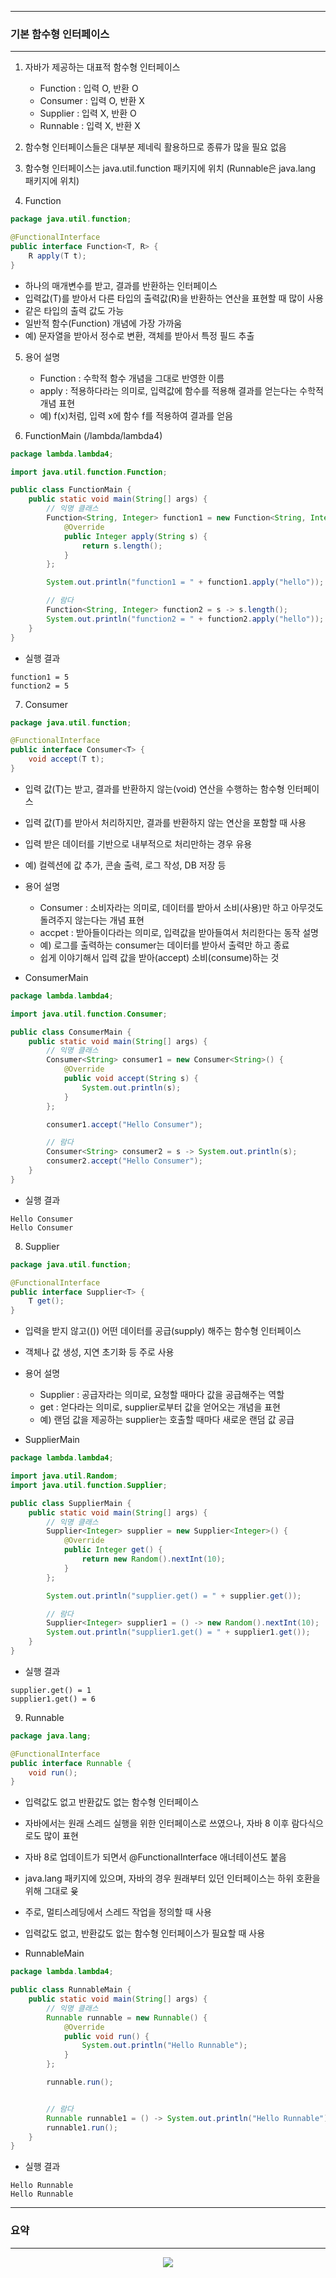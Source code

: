 -----
### 기본 함수형 인터페이스
-----
1. 자바가 제공하는 대표적 함수형 인터페이스
   - Function : 입력 O, 반환 O
   - Consumer : 입력 O, 반환 X
   - Supplier : 입력 X, 반환 O
   - Runnable : 입력 X, 반환 X

2. 함수형 인터페이스들은 대부분 제네릭 활용하므로 종류가 많을 필요 없음
3. 함수형 인터페이스는 java.util.function 패키지에 위치 (Runnable은 java.lang 패키지에 위치)
4. Function
```java
package java.util.function;

@FunctionalInterface
public interface Function<T, R> {
    R apply(T t);
}
```
  - 하나의 매개변수를 받고, 결과를 반환하는 인터페이스
  - 입력값(T)를 받아서 다른 타입의 출력값(R)을 반환하는 연산을 표현할 때 많이 사용
  - 같은 타입의 출력 값도 가능
  - 일반적 함수(Function) 개념에 가장 가까움
  - 예) 문자열을 받아서 정수로 변환, 객체를 받아서 특정 필드 추출

5. 용어 설명
   - Function : 수학적 함수 개념을 그대로 반영한 이름
   - apply : 적용하다라는 의미로, 입력값에 함수를 적용해 결과를 얻는다는 수학적 개념 표현
   - 예) f(x)처럼, 입력 x에 함수 f를 적용하여 결과를 얻음
  
6. FunctionMain (/lambda/lambda4)
```java
package lambda.lambda4;

import java.util.function.Function;

public class FunctionMain {
    public static void main(String[] args) {
        // 익명 클래스
        Function<String, Integer> function1 = new Function<String, Integer>() {
            @Override
            public Integer apply(String s) {
                return s.length();
            }
        };

        System.out.println("function1 = " + function1.apply("hello"));

        // 람다
        Function<String, Integer> function2 = s -> s.length();
        System.out.println("function2 = " + function2.apply("hello"));
    }
}
```
  - 실행 결과
```
function1 = 5
function2 = 5
```

7. Consumer
```java
package java.util.function;

@FunctionalInterface
public interface Consumer<T> {
    void accept(T t);
}
```
  - 입력 값(T)는 받고, 결과를 반환하지 않는(void) 연산을 수행하는 함수형 인터페이스
  - 입력 값(T)를 받아서 처리하지만, 결과를 반환하지 않는 연산을 포함할 때 사용
  - 입력 받은 데이터를 기반으로 내부적으로 처리만하는 경우 유용
  - 예) 컬렉션에 값 추가, 콘솔 출력, 로그 작성, DB 저장 등

  - 용어 설명
    + Consumer : 소비자라는 의미로, 데이터를 받아서 소비(사용)만 하고 아무것도 돌려주지 않는다는 개념 표현
    + accpet : 받아들이다라는 의미로, 입력값을 받아들여서 처리한다는 동작 설명
    + 예) 로그를 출력하는 consumer는 데이터를 받아서 출력만 하고 종료
    + 쉽게 이야기해서 입력 값을 받아(accept) 소비(consume)하는 것

  - ConsumerMain
```java
package lambda.lambda4;

import java.util.function.Consumer;

public class ConsumerMain {
    public static void main(String[] args) {
        // 익명 클래스
        Consumer<String> consumer1 = new Consumer<String>() {
            @Override
            public void accept(String s) {
                System.out.println(s);
            }
        };

        consumer1.accept("Hello Consumer");

        // 람다
        Consumer<String> consumer2 = s -> System.out.println(s);
        consumer2.accept("Hello Consumer");
    }
}
```
  - 실행 결과
```
Hello Consumer
Hello Consumer
```

8. Supplier
```java
package java.util.function;

@FunctionalInterface
public interface Supplier<T> {
    T get();
}
```
  - 입력을 받지 않고(()) 어떤 데이터를 공급(supply) 해주는 함수형 인터페이스
  - 객체나 값 생성, 지연 초기화 등 주로 사용

  - 용어 설명
    + Supplier : 공급자라는 의미로, 요청할 때마다 값을 공급해주는 역할
    + get : 얻다라는 의미로, supplier로부터 값을 얻어오는 개념을 표현
    + 예) 랜덤 값을 제공하는 supplier는 호출할 때마다 새로운 랜덤 값 공급
   
  - SupplierMain
```java
package lambda.lambda4;

import java.util.Random;
import java.util.function.Supplier;

public class SupplierMain {
    public static void main(String[] args) {
        // 익명 클래스
        Supplier<Integer> supplier = new Supplier<Integer>() {
            @Override
            public Integer get() {
                return new Random().nextInt(10);
            }
        };

        System.out.println("supplier.get() = " + supplier.get());

        // 람다
        Supplier<Integer> supplier1 = () -> new Random().nextInt(10);
        System.out.println("supplier1.get() = " + supplier1.get());
    }
}
```
  - 실행 결과
```
supplier.get() = 1
supplier1.get() = 6
```

9. Runnable
```java
package java.lang;

@FunctionalInterface
public interface Runnable {
    void run();
}
```
  - 입력값도 없고 반환값도 없는 함수형 인터페이스
  - 자바에서는 원래 스레드 실행을 위한 인터페이스로 쓰였으나, 자바 8 이후 람다식으로도 많이 표현
  - 자바 8로 업데이트가 되면서 @FunctionalInterface 애너테이션도 붙음
  - java.lang 패키지에 있으며, 자바의 경우 원래부터 있던 인터페이스는 하위 호환을 위해 그대로 윶
  - 주로, 멀티스레딩에서 스레드 작업을 정의할 때 사용
  - 입력값도 없고, 반환값도 없는 함수형 인터페이스가 필요할 때 사용

  - RunnableMain
```java
package lambda.lambda4;

public class RunnableMain {
    public static void main(String[] args) {
        // 익명 클래스
        Runnable runnable = new Runnable() {
            @Override
            public void run() {
                System.out.println("Hello Runnable");
            }
        };

        runnable.run();


        // 람다
        Runnable runnable1 = () -> System.out.println("Hello Runnable");
        runnable1.run();
    }
}
```

  - 실행 결과
```
Hello Runnable
Hello Runnable
```

-----
### 요약
-----
<div align="center">
<img src="https://github.com/user-attachments/assets/c722128e-29fb-4f9f-a10e-fa964aaf455d">
</div>
